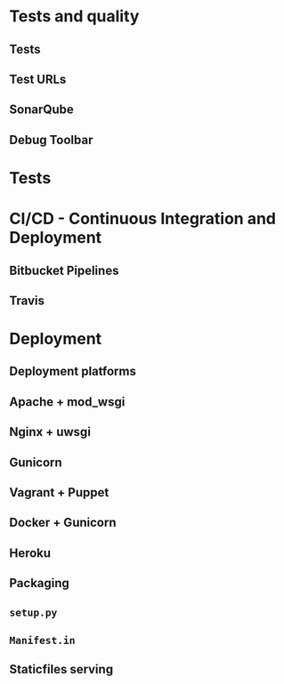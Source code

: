 

Tests and quality
=================

Tests
-----

Test URLs
---------

SonarQube
---------

Debug Toolbar
-------------




Tests
=====




CI/CD - Continuous Integration and Deployment
=============================================

Bitbucket Pipelines
-------------------

Travis
------




Deployment
==========

Deployment platforms
--------------------

Apache + mod_wsgi
-----------------

Nginx + uwsgi
-------------

Gunicorn
--------

Vagrant + Puppet
----------------

Docker + Gunicorn
-----------------

Heroku
------

Packaging
---------

``setup.py``
------------

``Manifest.in``
---------------

Staticfiles serving
-------------------


